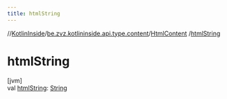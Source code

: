 ```yaml
---
title: htmlString
---
```

//[KotlinInside](../../../index.html)/[be.zvz.kotlininside.api.type.content](../index.html)/[HtmlContent](index.html)
/[htmlString](html-string.html)

# htmlString

[jvm]\
val [htmlString](html-string.html): [String](https://kotlinlang.org/api/latest/jvm/stdlib/kotlin/-string/index.html)





